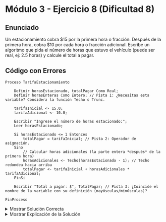 # Módulo 3 - Ejercicio 8 (Dificultad 8)

## Enunciado
Un estacionamiento cobra $15 por la primera hora o fracción. Después de la primera hora, cobra $10 por cada hora o fracción adicional. Escribe un algoritmo que pida el número de horas que estuvo el vehículo (puede ser real, ej: 2.5 horas) y calcule el total a pagar.

## Código con Errores
```pseudocode
Proceso TarifaEstacionamiento

    Definir horasEstacionado, totalPagar Como Real;
    Definir horasEnteras Como Entero; // Pista 1: ¿Necesitas esta variable? Considera la función Techo o Trunc.

    tarifaInicial <- 15.0;
    tarifaAdicional <- 10.0;

    Escribir "Ingrese el número de horas estacionado:";
    Leer horasEstacionado;

    Si horasEstacionado <= 1 Entonces
        totalPagar = tarifaInicial; // Pista 2: Operador de asignación.
    Sino
        // Calcular horas adicionales (la parte entera *después* de la primera hora)
        horasAdicionales <- Techo(horasEstacionado - 1); // Techo redondea hacia arriba
        totalPagar <- tarifaInicial + horasAdicionales * tarifaAdicional;
    FinSi

    Escribir "Total a pagar: $", TotalPagar; // Pista 3: ¿Coincide el nombre de la variable con su definición (mayúsculas/minúsculas)?

FinProceso
```

<details><summary>Mostrar Solución Correcta</summary>

## Solución Correcta
```pseudocode
Proceso TarifaEstacionamiento_Solucion

    Definir horasEstacionado, totalPagar Como Real;
    Definir horasAdicionalesEnteras Como Entero; // Variable para el cálculo de horas extra

    Definir tarifaInicial, tarifaAdicional Como Real; // Definir constantes
    tarifaInicial <- 15.0;
    tarifaAdicional <- 10.0;

    Escribir "Ingrese el número de horas estacionado:";
    Leer horasEstacionado;

    // Validar entrada no negativa
    Si horasEstacionado > 0 Entonces
        Si horasEstacionado <= 1 Entonces
            totalPagar <- tarifaInicial; // Corregido: Operador '<-'.
        Sino
            // Calcular horas adicionales (redondeando hacia arriba después de la primera)
            // Ej: 2.3 horas -> Techo(2.3) = 3. Horas enteras = 3. Total = 15 + (3-1)*10 = 35
            // Ej: 2.0 horas -> Techo(2.0) = 2. Horas enteras = 2. Total = 15 + (2-1)*10 = 25 (Incorrecto, debería ser 15+10=25)
            // Corrección lógica: Calcular horas *totales* redondeadas hacia arriba
            horasEnterasTotales <- Techo(horasEstacionado);
            // El costo es la tarifa inicial + tarifa adicional por cada hora *después* de la primera
            totalPagar <- tarifaInicial + (horasEnterasTotales - 1) * tarifaAdicional;
        FinSi
        Escribir "Total a pagar: $", totalPagar; // Corregido: Nombre 'totalPagar'.
    Sino
        Escribir "Número de horas debe ser positivo.";
    FinSi


FinProceso
```

</details><details><summary>Mostrar Explicación de la Solución</summary>

## Explicación de la Solución
1.  La variable `horasEnteras` no se usaba en el código original con errores. La lógica correcta (ver punto 3) sí puede beneficiarse de una variable para las horas redondeadas, como `horasAdicionalesEnteras` o `horasEnterasTotales` en la solución.
2.  En el bloque `Si horasEstacionado <= 1`, se usó `=` en lugar del operador de asignación `<-`.
3.  Había un error lógico sutil en el cálculo original `horasAdicionales <- Techo(horasEstacionado - 1)`. Por ejemplo, para 2.0 horas, esto daría `Techo(1.0) = 1` hora adicional, total $15 + 1*$10 = $25. Para 2.1 horas, daría `Techo(1.1) = 2` horas adicionales, total $15 + 2*$10 = $35. La forma correcta es redondear el total de horas hacia arriba (`Techo(horasEstacionado)`) y luego calcular el costo: `tarifaInicial + (horasEnterasTotales - 1) * tarifaAdicional`. Además, al mostrar el resultado, se usó `TotalPagar` (con mayúscula) en lugar de `totalPagar` (definido con minúscula). Se corrigió la lógica y el nombre de la variable. Se añadió también validación para horas positivas.
</details>